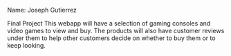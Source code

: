 Name: Joseph Gutierrez

Final Project
This webapp will have a selection of gaming consoles and video games to view and buy. 
The products will also have customer reviews under them to help other customers decide 
on whether to buy them or to keep looking. 
